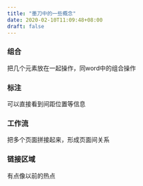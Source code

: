```yaml
---
title: "墨刀中的一些概念"
date: 2020-02-10T11:09:48+08:00
draft: false
---
```


### 组合
把几个元素放在一起操作，同word中的组合操作

### 标注
可以直接看到间距位置等信息

### 工作流
把多个页面拼接起来，形成页面间关系

### 链接区域
有点像以前的热点

